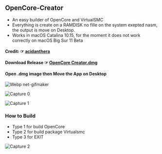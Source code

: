 ## OpenCore-Creator
- An easy builder of OpenCore and VirtualSMC
- Everything is create on a RAMDISK no fille on the system exepted nasm, the output is move on Desktop.
- Works in macOS Catalina 10.15, for the moment it does not work correctly on macOS Big Sur 11 Beta
#### Credit: ☞ [acidanthera](https://github.com/acidanthera)
#### Download Release ☞ [OpenCore Creator.dmg ](https://github.com/chris1111/OpenCore-Creator/releases/tag/V1)

#### Open .dmg image then Move the App on Desktop
![Webp net-gifmaker](https://user-images.githubusercontent.com/6248794/88553305-200dcf80-cff3-11ea-97f6-c3dba49d363d.gif)

![Capture 0](https://user-images.githubusercontent.com/6248794/88550729-fef7af80-cfef-11ea-83e6-af116472889f.png)

![Capture 1](https://user-images.githubusercontent.com/6248794/88550516-b93ae700-cfef-11ea-92ff-2c2a9ab3acdb.png)

### How to Build
- Type 1 for build OpenCore
- Type 2 for build package Virtualsmc
- Type 3 for EXIT

![Capture 2](https://user-images.githubusercontent.com/6248794/88550518-b93ae700-cfef-11ea-97ad-62009e7d2d90.png)
